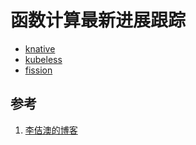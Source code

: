 <!-- toc -->
# 函数计算最新进展跟踪

* [knative](https://knative.dev/blog/)
* [kubeless](https://kubeless.io/)
* [fission](https://fission.io/)

## 参考

1. [李佶澳的博客][1]

[1]: https://www.lijiaocn.com "李佶澳的博客"
